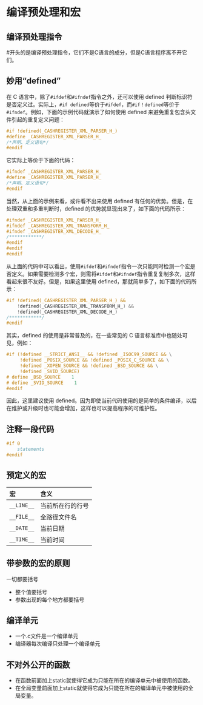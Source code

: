 # 编译预处理和宏

## 编译预处理指令
#开头的是编译预处理指令，它们不是C语言的成分，但是C语言程序离不开它们。

## 妙用“defined”
在 C 语言中，除了`#ifdef`和`#ifndef`指令之外，还可以使用 defined 判断标识符是否定义过。实际上，`#if defined`等价于`#ifdef`，而`#if！defined`等价于`#ifndef`。例如，下面的示例代码就演示了如何使用 defined 来避免重复包含头文件引起的重复定义问题：
```c
#if !defined(_CASHREGISTER_XML_PARSER_H_)
#define _CASHREGISTER_XML_PARSER_H_
/*声明、定义语句*/
#endif
```
它实际上等价于下面的代码：
```c
#ifndef _CASHREGISTER_XML_PARSER_H_
#define _CASHREGISTER_XML_PARSER_H_
/*声明、定义语句*/
#endif
```
当然，从上面的示例来看，或许看不出来使用 defined 有任何的优势。但是，在处理双重和多重判断时，defined 的优势就显现出来了，如下面的代码所示：
```c
#ifndef _CASHREGISTER_XML_PARSER_H_
#ifndef _CASHREGISTER_XML_TRANSFORM_H_
#ifndef _CASHREGISTER_XML_DECODE_H_
/************/
#endif
#endif
#endif
```
从上面的代码中可以看出，使用`#ifdef`和`#ifndef`指令一次只能同时检测一个宏是否定义。如果需要检测多个宏，则需将`#ifdef`和`#ifndef`指令重复复制多次，这样看起来很不友好。但是，如果这里使用 defined，那就简单多了，如下面的代码所示：
```c
#if !defined(_CASHREGISTER_XML_PARSER_H_) && 
    !defined(_CASHREGISTER_XML_TRANSFORM_H_) && 
    !defined(_CASHREGISTER_XML_DECODE_H_)
/************/
#endif
```
其实，defined 的使用是非常普及的，在一些常见的 C 语言标准库中也随处可见，例如：
```c
#if (!defined __STRICT_ANSI__ && !defined _ISOC99_SOURCE && \
     !defined _POSIX_SOURCE && !defined _POSIX_C_SOURCE && \
     !defined _XOPEN_SOURCE && !defined _BSD_SOURCE && \
     !defined _SVID_SOURCE)
# define _BSD_SOURCE    1
# define _SVID_SOURCE    1
#endif
```
因此，这里建议使用 defined。因为即使当前代码使用的是简单的条件编译，以后在维护或升级时也可能会增加，这样也可以提高程序的可维护性。

## 注释一段代码

```c
#if 0
    statements
#endif
```

## 预定义的宏
| 宏 | 含义 |
|:-|:-|
|`__LINE__`|当前所在行的行号|
|`__FILE__`|全路径文件名|
|`__DATE__`|当前日期|
|`__TIME__`|当前时间|

## 带参数的宏的原则
⼀切都要括号
- 整个值要括号
- 参数出现的每个地⽅都要括号

## 编译单元
* ⼀个.c⽂件是⼀个编译单元
* 编译器每次编译只处理⼀个编译单元

## 不对外公开的函数
* 在函数前⾯加上static就使得它成为只能在所在的编译单元中被使⽤的函数。
* 在全局变量前⾯加上static就使得它成为只能在所在的编译单元中被使⽤的全局变量。